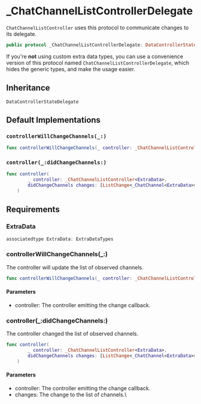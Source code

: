 # \_ChatChannelListControllerDelegate

`ChatChannelListController` uses this protocol to communicate changes to its delegate.

``` swift
public protocol _ChatChannelListControllerDelegate: DataControllerStateDelegate 
```

If you're **not** using custom extra data types, you can use a convenience version of this protocol
named `ChatChannelListControllerDelegate`, which hides the generic types, and make the usage easier.

## Inheritance

`DataControllerStateDelegate`

## Default Implementations

### `controllerWillChangeChannels(_:)`

``` swift
func controllerWillChangeChannels(_ controller: _ChatChannelListController<ExtraData>) 
```

### `controller(_:didChangeChannels:)`

``` swift
func controller(
        _ controller: _ChatChannelListController<ExtraData>,
        didChangeChannels changes: [ListChange<_ChatChannel<ExtraData>>]
    ) 
```

## Requirements

### ExtraData

``` swift
associatedtype ExtraData: ExtraDataTypes
```

### controllerWillChangeChannels(\_:​)

The controller will update the list of observed channels.

``` swift
func controllerWillChangeChannels(_ controller: _ChatChannelListController<ExtraData>)
```

#### Parameters

  - controller: The controller emitting the change callback.

### controller(\_:​didChangeChannels:​)

The controller changed the list of observed channels.

``` swift
func controller(
        _ controller: _ChatChannelListController<ExtraData>,
        didChangeChannels changes: [ListChange<_ChatChannel<ExtraData>>]
    )
```

#### Parameters

  - controller: The controller emitting the change callback.
  - changes: The change to the list of channels.\\
